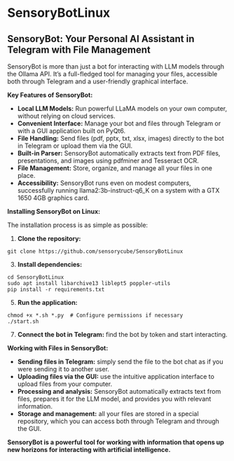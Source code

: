 # SensoryBotLinux

## SensoryBot: Your Personal AI Assistant in Telegram with File Management

SensoryBot is more than just a bot for interacting with LLM models through the Ollama API. It’s a full-fledged tool for managing your files, accessible both through Telegram and a user-friendly graphical interface.

**Key Features of SensoryBot:**

* **Local LLM Models:** Run powerful LLaMA models on your own computer, without relying on cloud services.
* **Convenient Interface:** Manage your bot and files through Telegram or with a GUI application built on PyQt6.
* **File Handling:** Send files (pdf, pptx, txt, xlsx, images) directly to the bot in Telegram or upload them via the GUI.
* **Built-in Parser:** SensoryBot automatically extracts text from PDF files, presentations, and images using pdfminer and Tesseract OCR.
* **File Management:** Store, organize, and manage all your files in one place.
* **Accessibility:** SensoryBot runs even on modest computers, successfully running llama2:3b-instruct-q6_K on a system with a GTX 1650 4GB graphics card.

**Installing SensoryBot on Linux:**

The installation process is as simple as possible:

1. **Clone the repository:**
```
git clone https://github.com/sensorycube/SensoryBotLinux
```
3. **Install dependencies:**
```
cd SensoryBotLinux
sudo apt install libarchive13 liblept5 poppler-utils
pip install -r requirements.txt
```
5. **Run the application:**
```
chmod +x *.sh *.py  # Configure permissions if necessary
./start.sh
```
7. **Connect the bot in Telegram:** find the bot by token and start interacting.

**Working with Files in SensoryBot:**

* **Sending files in Telegram:** simply send the file to the bot chat as if you were sending it to another user.
* **Uploading files via the GUI:** use the intuitive application interface to upload files from your computer.
* **Processing and analysis:** SensoryBot automatically extracts text from files, prepares it for the LLM model, and provides you with relevant information.
* **Storage and management:** all your files are stored in a special repository, which you can access both through Telegram and through the GUI.

**SensoryBot is a powerful tool for working with information that opens up new horizons for interacting with artificial intelligence.** 
